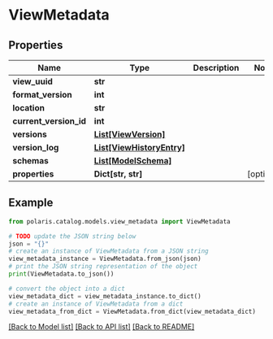 # ViewMetadata


## Properties

Name | Type | Description | Notes
------------ | ------------- | ------------- | -------------
**view_uuid** | **str** |  | 
**format_version** | **int** |  | 
**location** | **str** |  | 
**current_version_id** | **int** |  | 
**versions** | [**List[ViewVersion]**](ViewVersion.md) |  | 
**version_log** | [**List[ViewHistoryEntry]**](ViewHistoryEntry.md) |  | 
**schemas** | [**List[ModelSchema]**](ModelSchema.md) |  | 
**properties** | **Dict[str, str]** |  | [optional] 

## Example

```python
from polaris.catalog.models.view_metadata import ViewMetadata

# TODO update the JSON string below
json = "{}"
# create an instance of ViewMetadata from a JSON string
view_metadata_instance = ViewMetadata.from_json(json)
# print the JSON string representation of the object
print(ViewMetadata.to_json())

# convert the object into a dict
view_metadata_dict = view_metadata_instance.to_dict()
# create an instance of ViewMetadata from a dict
view_metadata_from_dict = ViewMetadata.from_dict(view_metadata_dict)
```
[[Back to Model list]](../README.md#documentation-for-models) [[Back to API list]](../README.md#documentation-for-api-endpoints) [[Back to README]](../README.md)



